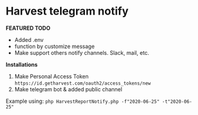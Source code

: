 # Harvest telegram notify

__FEATURED TODO__

+ Added .env
+ function by customize message
+ Make support others notify channels. Slack, mail, etc. 

__Installations__

1. Make Personal Access Token `https://id.getharvest.com/oauth2/access_tokens/new`
2. Make telegram bot & added public channel

Example using: `php HarvestReportNotify.php -f"2020-06-25" -t"2020-06-25"`

